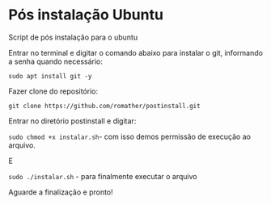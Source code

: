 # Pós instalação Ubuntu

Script de pós instalação para o ubuntu

Entrar no terminal e digitar o comando abaixo para instalar o git, informando a senha quando necessário:

```sudo apt install git -y```

Fazer clone do repositório:

```git clone https://github.com/romather/postinstall.git```

Entrar no diretório postinstall e digitar:

```sudo chmod +x instalar.sh```- com isso demos permissão de execução ao arquivo.

E

```sudo ./instalar.sh``` - para finalmente executar o arquivo

Aguarde a finalização e pronto!




